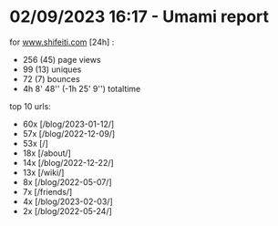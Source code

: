 # 02/09/2023 16:17 - Umami report
for www.shifeiti.com [24h] :

 - 256 (45) page views
 - 99 (13) uniques
 - 72 (7) bounces
 - 4h 8' 48'' (-1h 25' 9'') totaltime


top 10 urls:
 - 60x [/blog/2023-01-12/]
 - 57x [/blog/2022-12-09/]
 - 53x [/]
 - 18x [/about/]
 - 14x [/blog/2022-12-22/]
 - 13x [/wiki/]
 - 8x [/blog/2022-05-07/]
 - 7x [/friends/]
 - 4x [/blog/2023-02-03/]
 - 2x [/blog/2022-05-24/]


